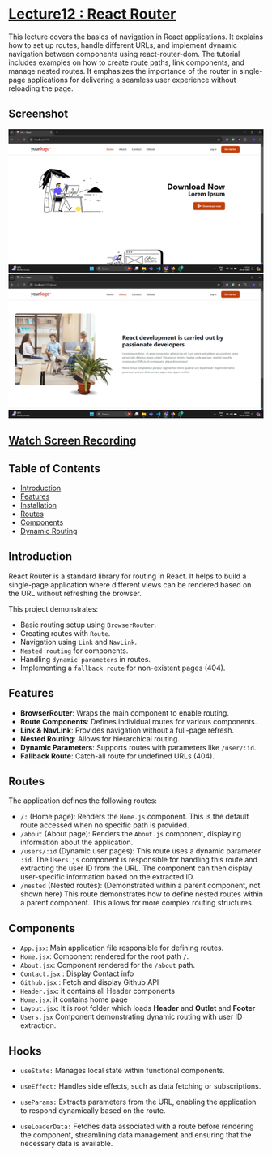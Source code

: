 #  [Lecture12 : React Router ](https://www.youtube.com/watch?v=VJov5QWEKE4&ab_channel=ChaiaurCode)

 This lecture covers the basics of navigation in React applications. It explains how to set up routes, handle different URLs, and implement dynamic navigation between components using react-router-dom. The tutorial includes examples on how to create route paths, link components, and manage nested routes. It emphasizes the importance of the router in single-page applications for delivering a seamless user experience without reloading the page.

## Screenshot

![Imgage1](./public/Screenshot%202024-09-29%20151618.png)
![Imgage2](./public/Screenshot%202024-09-29%20151628.png)

## [Watch Screen Recording](./public/Screen%20Recording%202024-09-29%20142948.mp4)

 
## Table of Contents

- [Introduction](#introduction)
- [Features](#features)
- [Installation](#installation)
- [Routes](#Routes)
- [Components](#Components)
- [Dynamic Routing](#dynamic-routing)

## Introduction

React Router is a standard library for routing in React. It helps to build a single-page application where different views can be rendered based on the URL without refreshing the browser.

This project demonstrates:
- Basic routing setup using `BrowserRouter`.
- Creating routes with `Route`.
- Navigation using `Link` and `NavLink`.
- `Nested routing` for components.
- Handling `dynamic parameters` in routes.
- Implementing a `fallback route` for non-existent pages (404).

## Features

- **BrowserRouter**: Wraps the main component to enable routing.
- **Route Components**: Defines individual routes for various components.
- **Link & NavLink**: Provides navigation without a full-page refresh.
- **Nested Routing**: Allows for hierarchical routing.
- **Dynamic Parameters**: Supports routes with parameters like `/user/:id`.
- **Fallback Route**: Catch-all route for undefined URLs (404).


## Routes
The application defines the following routes:

- `/:` (Home page):  Renders the `Home.js` component. This is the default route accessed when no specific path is provided.
- `/about` (About page):  Renders the `About.js` component, displaying information about the application.
- `/users/:id` (Dynamic user pages):  This route uses a dynamic parameter `:id`. The `Users.js` component is responsible for handling this route and extracting the user ID from the URL. The component can then display user-specific information based on the extracted ID.
- `/nested` (Nested routes): (Demonstrated within a parent component, not shown here) This route demonstrates how to define nested routes within a parent component. This allows for more complex routing structures.
 
## Components
- `App.jsx`: Main application file responsible for defining routes.
- `Home.jsx`: Component rendered for the root path `/`.
- `About.jsx`: Component rendered for the `/about` path.
- `Contact.jsx` : Display Contact info
- `Github.jsx` : Fetch and display Github API  
- `Header.jsx`: it contains all Header components
- `Home.jsx`: it contains home page
- `Layout.jsx`: It is root folder which loads **Header** and **Outlet** and **Footer**
- `Users.jsx` Component demonstrating dynamic routing with user ID extraction.
 

## Hooks
- `useState:` Manages local state within functional components.

- `useEffect:` Handles side effects, such as data fetching or subscriptions.
- `useParams:` Extracts parameters from the URL, enabling the application to respond dynamically based on the route.
- `useLoaderData:` Fetches data associated with a route before rendering the component, streamlining data management and ensuring that the necessary data is available.